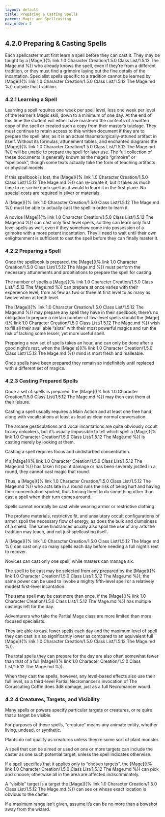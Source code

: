 ```yaml
---
layout: default
title: Preparing & Casting Spells
parent: Magic and Spellcasting
nav_order: 2
---
```


## 4.2.0 Preparing & Casting Spells

Each spellcaster must first learn a spell before they can cast it.
They may be taught by a [Mage]({% link 1.0 Character Creation/1.5.0 Class List/1.5.12 The Mage.md %}) who already knows the spell, even if they’re from a different tradition, or they must find a grimoire laying out the fine details of the incantation.
Specialist spells specific to a tradition cannot be learned by [Mage]({% link 1.0 Character Creation/1.5.0 Class List/1.5.12 The Mage.md %}) outside that tradition.

### 4.2.1 Learning a Spell

Learning a spell requires one week per spell level, less one week per level of the learner’s Magic skill, down to a minimum of one day.
At the end of this time the student will either have mastered the contents of a written copy of the spell or created such a copy from their master’s tutelage.
They must continue to retain access to this written document if they are to prepare the spell later, as it is an actual thaumaturgically-attuned artifact in itself.
Without its formulas, attunement tables, and enchanted diagrams the [Mage]({% link 1.0 Character Creation/1.5.0 Class List/1.5.12 The Mage.md %}) will be unable to prepare the spell for later use.
The full collection of these documents is generally known as the mage’s “grimoire” or “spellbook”, though some texts actually take the form of teaching artifacts or physical models.

If this spellbook is lost, the [Mage]({% link 1.0 Character Creation/1.5.0 Class List/1.5.12 The Mage.md %}) can re-create it, but it takes as much time to re-scribe each spell as it would to learn it in the first place.
No special costs are required in silver or materials.

A [Mage]({% link 1.0 Character Creation/1.5.0 Class List/1.5.12 The Mage.md %}) must be able to actually cast the spell in order to learn it.

A novice [Mage]({% link 1.0 Character Creation/1.5.0 Class List/1.5.12 The Mage.md %}) can cast only first level spells, so they can learn only first level spells as well, even if they somehow come into possession of a grimoire with a more potent incantation.
They’ll need to wait until their own enlightenment is sufficient to cast the spell before they can finally master it.

### 4.2.2 Preparing a Spell

Once the spellbook is prepared, the [Mage]({% link 1.0 Character Creation/1.5.0 Class List/1.5.12 The Mage.md %}) must perform the necessary attunements and propitiations to prepare the spell for casting.

The number of spells a [Mage]({% link 1.0 Character Creation/1.5.0 Class List/1.5.12 The Mage.md %}) can prepare at once varies with their experience level, from as few as two or three at first level to as many as twelve when at tenth level.

The [Mage]({% link 1.0 Character Creation/1.5.0 Class List/1.5.12 The Mage.md %}) may prepare any spell they have in their spellbook; there’s no obligation to prepare a certain number of low-level spells should the [Mage]({% link 1.0 Character Creation/1.5.0 Class List/1.5.12 The Mage.md %}) wish to fill all their avail able “slots” with their most powerful magics and run the risk of lacking some lesser, yet more useful spell.

Preparing a new set of spells takes an hour, and can only be done after a good night’s rest, when the [Mage's]({% link 1.0 Character Creation/1.5.0 Class List/1.5.12 The Mage.md %}) mind is most fresh and malleable.

Once spells have been prepared they remain so indefinitely until replaced with a different set of magics.

### 4.2.3 Casting Prepared Spells

Once a set of spells is prepared, the [Mage]({% link 1.0 Character Creation/1.5.0 Class List/1.5.12 The Mage.md %}) may then cast them at their leisure.

Casting a spell usually requires a Main Action and at least one free hand, along with vocalizations at least as loud as clear normal conversation.

The arcane gesticulations and vocal incantations are quite obviously occult to any onlookers, but it’s usually impossible to tell which spell a [Mage]({% link 1.0 Character Creation/1.5.0 Class List/1.5.12 The Mage.md %}) is casting merely by looking at them.

Casting a spell requires focus and undisturbed concentration.

If a [Mage]({% link 1.0 Character Creation/1.5.0 Class List/1.5.12 The Mage.md %}) has taken hit point damage or has been severely jostled in a round, they cannot cast magic that round.

Thus, a [Mage]({% link 1.0 Character Creation/1.5.0 Class List/1.5.12 The Mage.md %}) who acts late in a round runs the risk of being hurt and having their concentration spoiled, thus forcing them to do something other than cast a spell when their turn comes around.

Spells cannot normally be cast while wearing armor or restrictive clothing.

The profane materials, restrictive fit, and unsalutary occult configurations of armor spoil the necessary flow of energy, as does the bulk and clumsiness of a shield.
The same hindrances usually also spoil the use of any arts the tradition may teach, and not just spellcasting itself.

A [Mage]({% link 1.0 Character Creation/1.5.0 Class List/1.5.12 The Mage.md %}) can cast only so many spells each day before needing a full night’s rest to recover.

Novices can cast only one spell, while masters can manage six.

The spell to be cast may be selected from any prepared by the [Mage]({% link 1.0 Character Creation/1.5.0 Class List/1.5.12 The Mage.md %}); the same power can be used to invoke a mighty fifth-level spell or a relatively modest first-level incantation.

The same spell may be cast more than once, if the [Mage]({% link 1.0 Character Creation/1.5.0 Class List/1.5.12 The Mage.md %}) has multiple castings left for the day.

Adventurers who take the Partial Mage class are more limited than more focused specialists.

They are able to cast fewer spells each day and the maximum level of spell they can cast is also significantly lower as compared to an equivalent full [Mage]({% link 1.0 Character Creation/1.5.0 Class List/1.5.12 The Mage.md %}).

The total spells they can prepare for the day are also often somewhat fewer than that of a full [Mage]({% link 1.0 Character Creation/1.5.0 Class List/1.5.12 The Mage.md %}).

When they cast the spells, however, any level-based effects also use their full level, so a third-level Partial Necromancer’s invocation of The Coruscating Coffin does 3d8 damage, just as a full Necromancer would.

### 4.2.4 Creatures, Targets, and Visibility

Many spells or powers specify particular targets or creatures, or re quire that a target be visible.

For purposes of these spells, “creature” means any animate entity, whether living, undead, or synthetic.

Plants do not qualify as creatures unless they’re some sort of plant monster.

A spell that can be aimed or used on one or more targets can include the caster as one such potential target, unless the spell indicates otherwise.

If a spell specifies that it applies only to “chosen targets”, the [Mage]({% link 1.0 Character Creation/1.5.0 Class List/1.5.12 The Mage.md %}) can pick and choose; otherwise all in the area are affected indiscriminately.

A “visible” target is a target the [Mage]({% link 1.0 Character Creation/1.5.0 Class List/1.5.12 The Mage.md %}) can see or whose exact location is obvious to the caster.

If a maximum range isn’t given, assume it’s can be no more than a bowshot away from the wizard.
